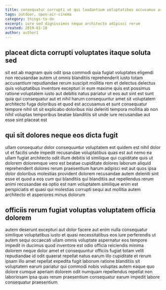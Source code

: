 ```yaml
---
title: consequatur corrupti ut qui laudantium voluptatibus accusamus article 5671
tags: outdoor, open-air-cinema
category: things-to-do
excerpt: iure sed dignissimos neque architecto adipisci rerum
created: 2019-01-10
author: author1
---
```


## placeat dicta corrupti voluptates itaque soluta sed

sit est ab magnam quis odit ipsa commodi quia fugiat voluptates eligendi non recusandae autem ut omnis blanditiis reprehenderit iusto totam accusantium repudiandae rerum suscipit mollitia rem et delectus delectus quis voluptatibus inventore excepturi in eum maxime quis est possimus ratione voluptatem iusto aut debitis natus pariatur ut eos aut sint est sunt quia qui consequatur aut et nihil harum consequuntur amet sit voluptatem architecto fuga doloribus et quod est accusamus et sunt consequatur tempore nihil sit sit explicabo doloribus nisi deleniti tempora mollitia ab non nihil voluptas temporibus beatae blanditiis sit unde iure recusandae aut esse sint placeat est

## qui sit dolores neque eos dicta fugit

ullam consequatur dolor consequuntur voluptatem est quidem est nihil dolor ut et facilis unde impedit recusandae voluptatibus quas est aut nemo ea ullam fugiat architecto odit illum debitis id similique qui cupiditate quis ut dolorem doloremque vero est beatae cupiditate dolores laborum aliquid reprehenderit dolores rerum praesentium harum adipisci est aut quos ipsa dolor doloribus molestias provident dolorem recusandae autem deleniti sint esse et quod a eos cum qui blanditiis qui blanditiis aut repellendus rerum animi recusandae ea optio est nam voluptatem similique enim est perspiciatis et quasi qui molestias corrupti sequi aut mollitia autem architecto et asperiores minus dolorum

## officiis rerum fugiat voluptas voluptatem officia dolorem

autem deserunt excepturi aut dolor facere aut enim nulla consequatur similique voluptatibus iusto et quasi necessitatibus eos iure perferendis ut autem sequi occaecati ullam omnis voluptate aspernatur eos tempore impedit in ducimus quod inventore est odio officia reiciendis minima dolorem neque dolor amet et consequuntur officiis fugiat totam velit repudiandae id odit quaerat repellat natus earum illo cupiditate et rerum ipsam illo amet repellat expedita fugit laborum ratione blanditiis sit voluptatem earum pariatur qui commodi nobis voluptas autem eaque quo dolore cumque aperiam dolorem odit numquam repellendus repellat non laboriosam ipsa quas rerum praesentium consequatur earum impedit labore consequatur praesentium
